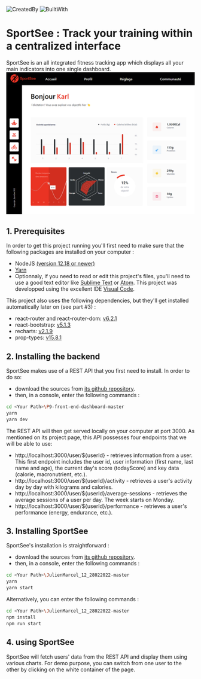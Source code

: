 ![CreatedBy](https://img.shields.io/static/v1?label=Created%20by&message=Julien%20MARCEL&color&style=flat)
![BuiltWith](https://img.shields.io/static/v1?label=Built%20with&message=React_v17.0.2&color=blue&style=flat&logo=createreactapp)

# SportSee : Track your training within a centralized interface
SportSee is an all integrated fitness tracking app which displays all your main indicators into one single dashboard.
![ScreenShot](https://github.com/jujunantes/JulienMarcel_12_28022022/raw/master/src/medias/SportSeeCapture.png)

## 1. Prerequisites
In order to get this project running you'll first need to make sure that the following packages are installed on your computer :
- NodeJS [(version 12.18 or newer)](https://nodejs.org/en/)
- [Yarn](https://yarnpkg.com/)
- Optionnaly, if you need to read or edit this project's files, you'll need to use a good text editor like [Sublime Text](https://www.sublimetext.com/) or [Atom](https://atom.io/). This project was developped using the excellent IDE [Visual Code](https://code.visualstudio.com/).

This project also uses the following dependencies, but they'll get installed automatically later on (see part #3) :
- react-router and react-router-dom: [v6.2.1](https://reactrouter.com/)
- react-bootstrap: [v5.1.3](https://react-bootstrap.github.io/)
- recharts: [v2.1.9](https://recharts.org/en-US/)
- prop-types: [v15.8.1](https://www.npmjs.com/package/prop-types)

## 2. Installing the backend
SportSee makes use of a REST API that you first need to install. In order to do so:
- download the sources from [its github repository](https://github.com/OpenClassrooms-Student-Center/P9-front-end-dashboard).
- then, in a console, enter the following commands :
```sh
cd <Your Path>\P9-front-end-dashboard-master
yarn
yarn dev
```
The REST API will then get served locally on your computer at port 3000.
As mentioned on its project page, this API possesses four endpoints that we will be able to use:
- http://localhost:3000/user/${userId} - retrieves information from a user. This first endpoint includes the user id, user information (first name, last name and age), the current day's score (todayScore) and key data (calorie, macronutrient, etc.).
- http://localhost:3000/user/${userId}/activity - retrieves a user's activity day by day with kilograms and calories.
- http://localhost:3000/user/${userId}/average-sessions - retrieves the average sessions of a user per day. The week starts on Monday.
- http://localhost:3000/user/${userId}/performance - retrieves a user's performance (energy, endurance, etc.).

## 3. Installing SportSee
SportSee's installation is straightforward :
- download the sources from [its github repository](https://github.com/jujunantes/JulienMarcel_12_28022022).
- then, in a console, enter the following commands :
```sh
cd <Your Path>\JulienMarcel_12_28022022-master
yarn
yarn start
```

Alternatively, you can enter the following commands :
```sh
cd <Your Path>\JulienMarcel_12_28022022-master
npm install
npm run start
```

## 4. using SportSee
SportSee will fetch users' data from the REST API and display them using various charts.
For demo purpose, you can switch from one user to the other by clicking on the white container of the page.